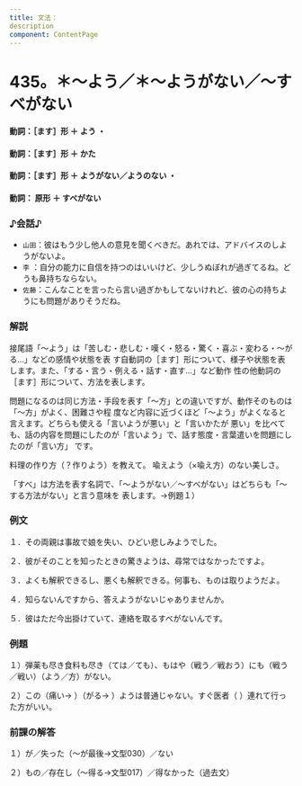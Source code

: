```yaml
---
title: 文法：
description
component: ContentPage
---
```



# 435。＊～よう／＊～ようがない／～すべがない
#### 動詞：［ます］形 ＋ よう ・
#### 動詞：［ます］形 ＋ かた  
#### 動詞：［ます］形 ＋ ようがない／ようのない ・
#### 動詞： 原形 ＋ すべがない  
### ♪会話♪
- `山田`：彼はもう少し他人の意見を聞くべきだ。あれでは、アドバイスのしようがないよ。
- `李` ：自分の能力に自信を持つのはいいけど、少しうぬぼれが過ぎてるね。どうも鼻持ちならない。
- `佐藤`：こんなことを言ったら言い過ぎかもしてないけれど、彼の心の持ちようにも問題がありそうだね。
### 解説
接尾語「～よう」は「苦しむ・悲しむ・嘆く・怒る・驚く・喜ぶ・変わる・～がる…」などの感情や状態を表 す自動詞の［ます］形について、様子や状態を表します。また、「する・言う・例える・話す・直す…」など動作 性の他動詞の［ます］形について、方法を表します。

問題になるのは同じ方法・手段を表す「～方」との違いですが、動作そのものは「～方」がよく、困難さや程 度など内容に近づくほど「～よう」がよくなると言えます。どちらも使える「言いようが悪い」と「言いかたが 悪い」を比べても、話の内容を問題にしたのが「言いよう」で、話す態度・言葉遣いを問題にしたのが「言い方」 です。

料理の作り方（？作りよう）を教えて。 喩えよう（×喩え方）のない美しさ。

「すべ」は方法を表す名詞で、「～ようがない／～すべがない」はどちらも「～する方法がない」と言う意味を 表します。→例題１）
### 例文
１．その両親は事故で娘を失い、ひどい悲しみようでした。

２．彼がそのことを知ったときの驚きようは、尋常ではなかったですよ。

３．よくも解釈できるし、悪くも解釈できる。何事も、ものは取りようだよ。

４．知らないんですから、答えようがないじゃありませんか。

５．彼はただ今出掛けていて、連絡を取るすべがないんです。
### 例題
１）弾薬も尽き食料も尽き（ては／ても）、もはや（戦う／戦おう）にも（戦う／戦い）（よう／方）がない。

２）この（痛い→ ）（がる→ ）ようは普通じゃない。すぐ医者（ ）連れて行った方がいい。
### 前課の解答
１）が／失った（～が最後→文型030）／ない

２）もの／存在し（～得る→文型017）／得なかった（過去文）
